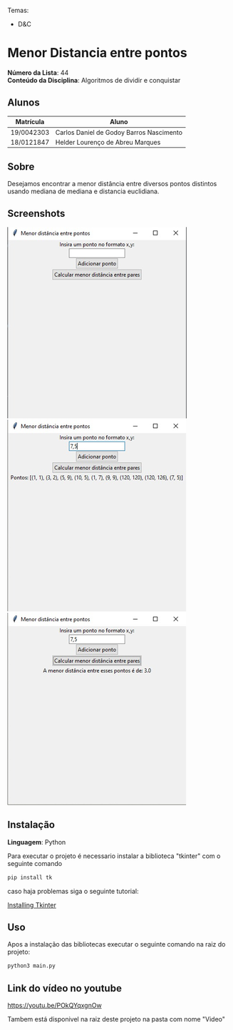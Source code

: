 Temas:
 - D&C
 
# Menor Distancia entre pontos

**Número da Lista**: 44<br>
**Conteúdo da Disciplina**: Algoritmos de dividir e conquistar<br>

## Alunos
|Matrícula | Aluno |
| -- | -- |
| 19/0042303  |  Carlos Daniel de Godoy Barros Nascimento |
| 18/0121847  |  Helder Lourenço de Abreu Marques |

## Sobre 
Desejamos encontrar a menor distância entre diversos pontos distintos usando mediana de mediana e distancia euclidiana.

## Screenshots
![Tela inicial do projeto](images/Tela_inicial.jpeg)
![Pontos inseridos](images/Pontos_inseridos.jpeg)
![Menor distância entre pontos encontrada](images/Menor_encontrado.jpeg)

## Instalação 
**Linguagem**: Python<br>

Para executar o projeto é necessario instalar a biblioteca "tkinter" com o seguinte comando

```bash 
pip install tk
```
caso haja problemas siga o seguinte tutorial:

<a href="https://www.tutorialspoint.com/how-to-install-tkinter-in-python" target=_blank>Installing Tkinter</a></h3>
## Uso 
Apos a instalação das bibliotecas executar o seguinte comando na raiz do projeto:

```bash 
python3 main.py
```
## Link do vídeo no youtube
https://youtu.be/POkQYqxgnOw

Tambem está disponivel na raiz deste projeto na pasta com nome "Video"
